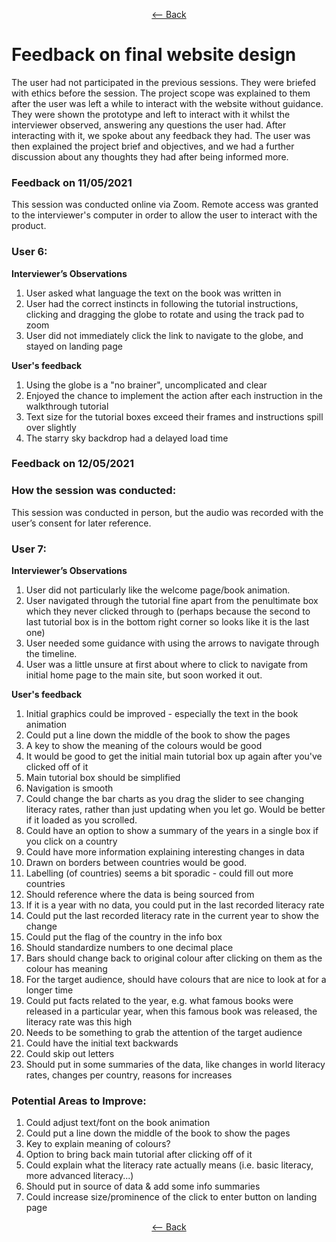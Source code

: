 <div align = center>
  
  [<-- Back](https://github.com/jess-mw/desk23/blob/main/Documentation/5.%20Evaluation/README.md#c-user-acceptance-testing---evaluation-of-design-with-users)
  </div>


# Feedback on final website design

The user had not participated in the previous sessions. They were briefed with ethics before the session. The project scope was explained to them after the user was left a while to interact with the website without guidance. They were shown the prototype and left to interact with it whilst the interviewer observed, answering any questions the user had. After interacting with it, we spoke about any feedback they had. The user was then explained the project brief and objectives, and we had a further discussion about any thoughts they had after being informed more.

### Feedback on 11/05/2021
This session was conducted online via Zoom. Remote access was granted to the interviewer's computer in order to allow the user to interact with the product.

### User 6:
**Interviewer’s Observations**

1. User asked what language the text on the book was written in
2. User had the correct instincts in following the tutorial instructions, clicking and dragging the globe to rotate and using the track pad to zoom
3. User did not immediately click the link to navigate to the globe, and stayed on landing page

**User's feedback**

1. Using the globe is a "no brainer", uncomplicated and clear
2. Enjoyed the chance to implement the action after each instruction in the walkthrough tutorial
3. Text size for the tutorial boxes exceed their frames and instructions spill over slightly
4. The starry sky backdrop had a delayed load time

### Feedback on 12/05/2021

### How the session was conducted:
This session was conducted in person, but the audio was recorded with the user’s consent for later reference. 

### User 7:
**Interviewer’s Observations**

1. User did not particularly like the welcome page/book animation.
2. User navigated through the tutorial fine apart from the penultimate box which they never clicked through to (perhaps because the second to last tutorial box is in the bottom right corner so looks like it is the last one)
3. User needed some guidance with using the arrows to navigate through the timeline.
4. User was a little unsure at first about where to click to navigate from initial home page to the main site, but soon worked it out.


**User's feedback**

1. Initial graphics could be improved - especially the text in the book animation
2. Could put a line down the middle of the book to show the pages
3. A key to show the meaning of the colours would be good
4. It would be good to get the initial main tutorial box up again after you've clicked off of it
5. Main tutorial box should be simplified
6. Navigation is smooth
7. Could change the bar charts as you drag the slider to see changing literacy rates, rather than just updating when you let go. Would be better if it loaded as you scrolled.
8. Could have an option to show a summary of the years in a single box if you click on a country
9. Could have more information explaining interesting changes in data
10. Drawn on borders between countries would be good.
11. Labelling (of countries) seems a bit sporadic - could fill out more countries
12. Should reference where the data is being sourced from
13. If it is a year with no data, you could put in the last recorded literacy rate
14. Could put the last recorded literacy rate in the current year to show the change
15. Could put the flag of the country in the info box
16. Should standardize numbers to one decimal place
17. Bars should change back to original colour after clicking on them as the colour has meaning
18. For the target audience, should have colours that are nice to look at for a longer time
19. Could put facts related to the year, e.g. what famous books were released in a particular year, when this famous book was released, the literacy rate was this high
20. Needs to be something to grab the attention of the target audience
21. Could have the initial text backwards
22. Could skip out letters
23. Should put in some summaries of the data, like changes in world literacy rates, changes per country, reasons for increases

### Potential Areas to Improve:
1. Could adjust text/font on the book animation
2. Could put a line down the middle of the book to show the pages
3. Key to explain meaning of colours?
4. Option to bring back main tutorial after clicking off of it
5. Could explain what the literacy rate actually means (i.e. basic literacy, more advanced literacy...)
6. Should put in source of data & add some info summaries
7. Could increase size/prominence of the click to enter button on landing page

<div align = center>
  
  [<-- Back](https://github.com/jess-mw/desk23/blob/main/Documentation/5.%20Evaluation/README.md#c-user-acceptance-testing---evaluation-of-design-with-users)
  </div>

